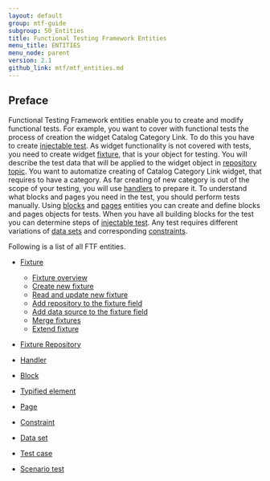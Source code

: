 ```yaml
---
layout: default
group: mtf-guide
subgroup: 50_Entities
title: Functional Testing Framework Entities
menu_title: ENTITIES
menu_node: parent
version: 2.1
github_link: mtf/mtf_entities.md
---
```

<h2>Preface</h2>
Functional Testing Framework entities enable you to create and modify functional tests. 
For example, you want to cover with functional tests the process of creation the widget Catalog Category Link.
To do this you have to create <a href="{{site.gdeurl21}}mtf/mtf_entities/mtf_testcase.html">injectable test</a>. As widget functionality is not covered with tests, you need to create widget <a href="{{site.gdeurl21}}/mtf/mtf_entities/mtf_fixture.html">fixture</a>, that is your object for testing. You will describe the test data that will be applied to the widget object in <a href="{{site.gdeurl21}}mtf/mtf_entities/mtf_fixture-repo.html">repository topic</a>. You want to automatize creating of Catalog Category Link widget, that requires to have a category. As far creating of new category is out of the scope of your testing, you will use <a href="{{site.gdeurl21}}mtf/mtf_entities/mtf_handler.html">handlers</a> to prepare it. To understand what blocks and pages you need in the test, you should perform tests manually. Using <a href="{{site.gdeurl21}}mtf/mtf_entities/mtf_block.html">blocks</a> and <a href="{{site.gdeurl21}}mtf/mtf_entities/mtf_page.html">pages</a> entities you can create and define blocks and pages objects for tests. When you have all building blocks for the test you can determine steps of <a href="{{site.gdeurl21}}mtf/mtf_entities/mtf_testcase.html">injectable test</a>. Any test requires different variations of <a href="{{site.gdeurl21}}mtf/mtf_entities/mtf_dataset.html">data sets</a> and corresponding <a href="{{site.gdeurl21}}mtf/mtf_entities/mtf_constraint.html">constraints</a>. 

Following is a list of all FTF entities.

- <a href="{{site.gdeurl21}}mtf/mtf_entities/mtf_fixture.html">Fixture</a>
  - <a href="{{site.gdeurl21}}mtf/mtf_entities/mtf_fixture.html#mtf_fixture_overview">Fixture overview</a>
  - <a href="{{site.gdeurl21}}mtf/mtf_entities/mtf_fixture.html#mtf_fixture_create">Create new fixture</a>
  - <a href="{{site.gdeurl21}}mtf/mtf_entities/mtf_fixture.html#mtf_fixture_read">Read and update new fixture</a>
  - <a href="{{site.gdeurl21}}mtf/mtf_entities/mtf_fixture.html#mtf_fixture_repositoy">Add repository to the fixture field</a>
  - <a href="{{site.gdeurl21}}mtf/mtf_entities/mtf_fixture.html#mtf_fixture_source">Add data source to the fixture field</a>
  - <a href="{{site.gdeurl21}}mtf/mtf_entities/mtf_fixture.html#mtf_fixture_merge">Merge fixtures</a>
  - <a href="{{site.gdeurl21}}mtf/mtf_entities/mtf_fixture.html#mtf_fixture_extend">Extend fixture</a>
  
  
- <a href="{{site.gdeurl21}}mtf/mtf_entities/mtf_fixture-repo.html">Fixture Repository</a>

- <a href="{{site.gdeurl21}}mtf/mtf_entities/mtf_handler.html">Handler</a>

- <a href="{{site.gdeurl21}}mtf/mtf_entities/mtf_block.html">Block</a>

- <a href="{{site.gdeurl21}}mtf/mtf_entities/mtf_typified-element.html">Typified element</a>

- <a href="{{site.gdeurl21}}mtf/mtf_entities/mtf_page.html">Page</a>

- <a href="{{site.gdeurl21}}mtf/mtf_entities/mtf_constraint.html">Constraint</a>

- <a href="{{site.gdeurl21}}mtf/mtf_entities/mtf_dataset.html">Data set</a>

- <a href="{{site.gdeurl21}}mtf/mtf_entities/mtf_testcase.html">Test case</a>

- <a href="{{site.gdeurl21}}mtf/mtf_entities/mtf_scenariotest.html">Scenario test</a>


